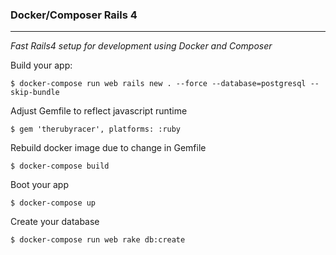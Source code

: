 ### Docker/Composer Rails 4
---

_Fast Rails4 setup for development using Docker and Composer_


Build your app:

`$ docker-compose run web rails new . --force --database=postgresql --skip-bundle`

Adjust Gemfile to reflect javascript runtime

`$ gem 'therubyracer', platforms: :ruby`

Rebuild docker image due to change in Gemfile

`$ docker-compose build`

Boot your app

`$ docker-compose up`

Create your database

`$ docker-compose run web rake db:create`